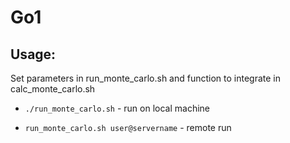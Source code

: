 # Go1

## Usage:
Set parameters in run_monte_carlo.sh and function to integrate in calc_monte_carlo.sh

* `./run_monte_carlo.sh` - run on local machine

* `run_monte_carlo.sh user@servername` - remote run
